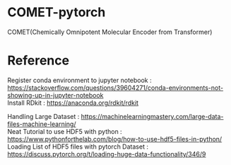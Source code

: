 # COMET-pytorch
COMET(Chemically Omnipotent Molecular Encoder from Transformer)

# Reference  
Register conda environment to jupyter notebook : https://stackoverflow.com/questions/39604271/conda-environments-not-showing-up-in-jupyter-notebook  
Install RDkit : https://anaconda.org/rdkit/rdkit  

Handling Large Dataset : https://machinelearningmastery.com/large-data-files-machine-learning/  
Neat Tutorial to use HDF5 with python : https://www.pythonforthelab.com/blog/how-to-use-hdf5-files-in-python/  
Loading List of HDF5 files with pytorch Dataset : https://discuss.pytorch.org/t/loading-huge-data-functionality/346/9   
